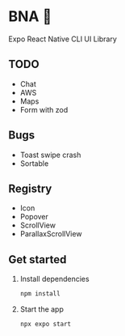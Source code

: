 # BNA 👋

Expo React Native CLI UI Library

## TODO

- Chat
- AWS
- Maps
- Form with zod

## Bugs

- Toast swipe crash
- Sortable

## Registry

- Icon
- Popover
- ScrollView
- ParallaxScrollView

## Get started

1. Install dependencies

   ```bash
   npm install
   ```

2. Start the app

   ```bash
   npx expo start
   ```
